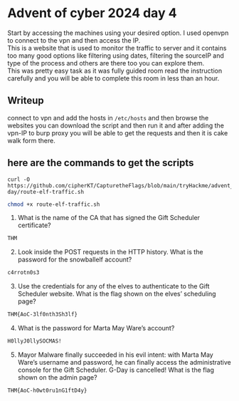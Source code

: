 # Advent of cyber 2024 day 4
Start by accessing the machines using your desired option. I used openvpn to connect to the vpn and then access the IP.<br>
This is a website that is used to monitor the traffic to server and it contains too many good options like filtering using dates, filtering the sourceIP and type of the process and others are there too you can explore them.<br>
This was pretty easy task as it was fully guided room read the instruction carefully and you will be able to complete this room in less than an hour. <br> 

## Writeup
connect to vpn and add the hosts in `/etc/hosts` and then browse the websites you can download the script and then run it and after adding the vpn-IP to burp proxy you will be able to get the requests and then it is cake walk form there. 
## here are the commands to get the scripts 

```curl 
curl -O https://github.com/cipherKT/CapturetheFlags/blob/main/tryHackme/advent_of_cyber/14-day/route-elf-traffic.sh
```
```bash
chmod +x route-elf-traffic.sh
```
1. What is the name of the CA that has signed the Gift Scheduler certificate?
```bash
THM
```
2. Look inside the POST requests in the HTTP history. What is the password for the snowballelf account?
```bash
c4rrotn0s3
```
3. Use the credentials for any of the elves to authenticate to the Gift Scheduler website. What is the flag shown on the elves’ scheduling page?
```bash
THM{AoC-3lf0nth3Sh3lf}
```
4. What is the password for Marta May Ware’s account?
```bash
H0llyJ0llySOCMAS!
```
5. Mayor Malware finally succeeded in his evil intent: with Marta May Ware’s username and password, he can finally access the administrative console for the Gift Scheduler. G-Day is cancelled!
What is the flag shown on the admin page?
```bash
THM{AoC-h0wt0ru1nG1ftD4y}
```
